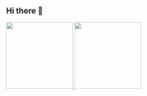 ## Hi there 👋

<!--
**Kp3rT/Kp3rT** is a ✨ _special_ ✨ repository because its `README.md` (this file) appears on your GitHub profile.

Here are some ideas to get you started:

- 🔭 I’m currently working on ...
- 🌱 I’m currently learning ...
- 👯 I’m looking to collaborate on ...
- 🤔 I’m looking for help with ...
- 💬 Ask me about ...
- 📫 How to reach me: ...
- 😄 Pronouns: ...
- ⚡ Fun fact: ...
-->


<div>
<a href="https://github.com/Kp3rT">
<img loading="lazy" height="180em" src="https://github-readme-stats.vercel.app/api/top-langs/?username=Kp3rT&layout=compact&langs_count=7&theme=dracula"/>
<img loading="lazy" height="180em" src="https://github-readme-stats.vercel.app/api?username=Kp3rT&show_icons=true&theme=dracula&include_all_commits=true&count_private=true"/>
</div>
